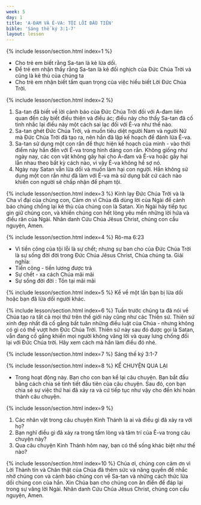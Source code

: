 ```yaml
---
week: 5
day: 1
title: 'A-ĐAM VÀ Ê-VA: TỘI LỖI ĐẦU TIÊN'
bible: 'Sáng thế ký 3:1-7'
layout: lesson
---
```



{% include lesson/section.html index=1 %}
- Cho trẻ em biết rằng Sa-tan là kẻ lừa dối.
- Để trẻ em nhận thấy rằng Sa-tan là kẻ đối nghịch của Đức Chúa Trời và cũng là kẻ thù của chúng ta
- Cho trẻ em nhận biết tầm quan trọng của việc hiểu biết Lời Đức Chúa Trời.


{% include lesson/section.html index=2 %}
1. Sa-tan đã biết về lời cảnh báo của Đức Chúa Trời đối với A-đam liên quan đến cây biết điều thiện và điều ác; điều này cho thấy Sa-tan đã cố tình nhắc lại điều này một cách sai lạc đối với Ê-va như thế nào.
2. Sa-tan ghét Đức Chúa Trời, và muốn tiêu diệt người Nam và người Nữ mà Đức Chúa Trời đã tạo ra, nên hắn đã lập kế hoạch để đánh lừa Ê-va.
3. Sa-tan sử dụng một con rắn để thực hiện kế hoạch của mình - vào thời điểm này hắn đến với Ê-va trong hình dáng con rắn. Không giống như ngày nay, các con vật không gây hại cho A-đam và Ê-va hoặc gây hại lẫn nhau theo bất kỳ cách nào, vì vậy Ê-va không hề sợ nó.
4. Ngày nay Satan vẫn lừa dối và muốn làm hại con người. Hắn không sử dụng một con rắn như đã làm với Ê-va mà sử dụng bất cứ cách nào khiến con người sẽ chấp nhận để phạm tội.


{% include lesson/section.html index=3 %}
Kính lạy Đức Chúa Trời và là Cha vĩ đại của chúng con, Cảm ơn vì Chúa đã dùng lời của Ngài để cảnh báo chúng chống lại kẻ thù của chúng con là Satan. Xin Ngài hãy tiếp tục gìn giữ chúng con, và khiến chúng con hết lòng yêu mến những lời hứa và điều răn của Ngài. Nhân danh Cứu Chúa Jêsus Christ, chúng con cầu nguyện, Amen.


{% include lesson/section.html index=4 %}
Rô-ma 6:23
- Vì tiền công của tội lỗi là sự chết; nhưng sự ban cho của Đức Chúa Trời là sự sống đời đời trong Đức Chúa Jêsus Christ, Chúa chúng ta.
Giải nghĩa:
- Tiền công - tiền lương được trả
- Sự chết - xa cách Chúa mãi mãi
- Sự sống đời đời : Tồn tại mãi mãi


{% include lesson/section.html index=5 %}
Kể về một lần bạn bị lừa dối hoặc bạn đã lừa dối người khác.


{% include lesson/section.html index=6 %}
Tuần trước chúng ta đã nói về Chúa tạo ra tất cả mọi thứ trên thế giới này cũng như các Thiên sứ. Thiên sứ xinh đẹp nhất đã cố gắng bất tuân những điều luật của Chúa - nhưng không có gì có thể vượt hơn Đức Chúa Trời. Thiên sứ này sau đó được gọi là Satan, vẫn đang cố gắng khiến mọi người không vâng lời và quay lưng chống đối lại với Đức Chúa trời. Hãy xem cách mà hắn làm điều đó nhé.


{% include lesson/section.html index=7 %}
Sáng thế ký 3:1-7


{% include lesson/section.html index=8 %}
KỂ CHUYỆN QUA LẠI
- Trong hoạt động này. Bạn cho con bạn kể lại câu chuyện. Bạn bắt đầu bằng cách chia sẻ tình tiết đầu tiên của câu chuyện. Sau đó, con bạn chia sẻ sự việc thứ hai đã xảy ra và cứ tiếp tục như vậy cho đến khi hoàn thành câu chuyện.


{% include lesson/section.html index=9 %}
1. Các nhân vật trong câu chuyện Kinh Thánh là ai và điều gì đã xảy ra với họ?
2. Bạn nghĩ điều gì đã xảy ra trong tấm lòng và tâm trí của Ê-va trong câu chuyện này?
3. Qua câu chuyện Kinh Thánh hôm nay, bạn có thể sống khác biệt như thế nào?


{% include lesson/section.html index=10 %}
Chúa ơi, chúng con cảm ơn vì Lời Thành tín và Chân thật của Chúa đã thêm sức và năng quyền để nhắc nhở chúng con và cảnh báo chúng con về Sa-tan và những cách thức lừa dối chúng con của hắn. Xin Chúa ban cho chúng con ân điển để đáp lại trong sự vâng lời Ngài. Nhân danh Cứu Chúa Jêsus Christ, chúng con cầu nguyện, Amen.
